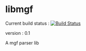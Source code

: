 libmgf
======


Current build status : 
[![Build Status](https://travis-ci.org/Krozark/libmgf.png?branch=master)](https://travis-ci.org/Krozark/libmgf)

version : 0.1

A mgf parser lib
